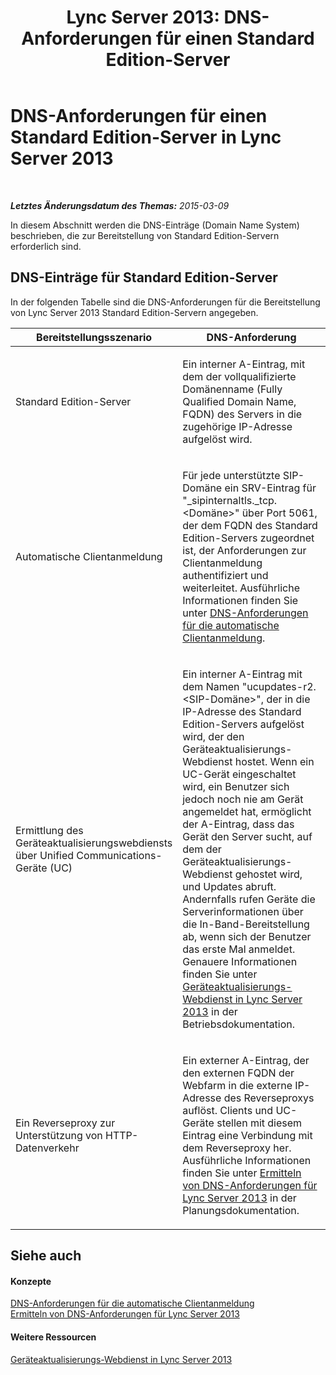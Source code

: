﻿---
title: 'Lync Server 2013: DNS-Anforderungen für einen Standard Edition-Server'
TOCTitle: DNS-Anforderungen für einen Standard Edition-Server
ms:assetid: 5d1daf54-6e60-4ce0-9254-7d57a0835fa4
ms:mtpsurl: https://technet.microsoft.com/de-de/library/JJ204936(v=OCS.15)
ms:contentKeyID: 49294138
ms.date: 05/19/2016
mtps_version: v=OCS.15
ms.translationtype: HT
---

# DNS-Anforderungen für einen Standard Edition-Server in Lync Server 2013

 

_**Letztes Änderungsdatum des Themas:** 2015-03-09_

In diesem Abschnitt werden die DNS-Einträge (Domain Name System) beschrieben, die zur Bereitstellung von Standard Edition-Servern erforderlich sind.

## DNS-Einträge für Standard Edition-Server

In der folgenden Tabelle sind die DNS-Anforderungen für die Bereitstellung von Lync Server 2013 Standard Edition-Servern angegeben.


<table>
<colgroup>
<col style="width: 50%" />
<col style="width: 50%" />
</colgroup>
<thead>
<tr class="header">
<th>Bereitstellungsszenario</th>
<th>DNS-Anforderung</th>
</tr>
</thead>
<tbody>
<tr class="odd">
<td><p>Standard Edition-Server</p></td>
<td><p>Ein interner A-Eintrag, mit dem der vollqualifizierte Domänenname (Fully Qualified Domain Name, FQDN) des Servers in die zugehörige IP-Adresse aufgelöst wird.</p></td>
</tr>
<tr class="even">
<td><p>Automatische Clientanmeldung</p></td>
<td><p>Für jede unterstützte SIP-Domäne ein SRV-Eintrag für &quot;_sipinternaltls._tcp.&lt;Domäne&gt;&quot; über Port 5061, der dem FQDN des Standard Edition-Servers zugeordnet ist, der Anforderungen zur Clientanmeldung authentifiziert und weiterleitet. Ausführliche Informationen finden Sie unter <a href="lync-server-2013-dns-requirements-for-automatic-client-sign-in.md">DNS-Anforderungen für die automatische Clientanmeldung</a>.</p></td>
</tr>
<tr class="odd">
<td><p>Ermittlung des Geräteaktualisierungswebdiensts über Unified Communications-Geräte (UC)</p></td>
<td><p>Ein interner A-Eintrag mit dem Namen &quot;ucupdates-r2.&lt;SIP-Domäne&gt;&quot;, der in die IP-Adresse des Standard Edition-Servers aufgelöst wird, der den Geräteaktualisierungs-Webdienst hostet. Wenn ein UC-Gerät eingeschaltet wird, ein Benutzer sich jedoch noch nie am Gerät angemeldet hat, ermöglicht der A-Eintrag, dass das Gerät den Server sucht, auf dem der Geräteaktualisierungs-Webdienst gehostet wird, und Updates abruft. Andernfalls rufen Geräte die Serverinformationen über die In-Band-Bereitstellung ab, wenn sich der Benutzer das erste Mal anmeldet. Genauere Informationen finden Sie unter <a href="lync-server-2013-device-update-web-service.md">Geräteaktualisierungs-Webdienst in Lync Server 2013</a> in der Betriebsdokumentation.</p></td>
</tr>
<tr class="even">
<td><p>Ein Reverseproxy zur Unterstützung von HTTP-Datenverkehr</p></td>
<td><p>Ein externer A-Eintrag, der den externen FQDN der Webfarm in die externe IP-Adresse des Reverseproxys auflöst. Clients und UC-Geräte stellen mit diesem Eintrag eine Verbindung mit dem Reverseproxy her. Ausführliche Informationen finden Sie unter <a href="lync-server-2013-determine-dns-requirements.md">Ermitteln von DNS-Anforderungen für Lync Server 2013</a> in der Planungsdokumentation.</p></td>
</tr>
</tbody>
</table>


## Siehe auch

#### Konzepte

[DNS-Anforderungen für die automatische Clientanmeldung](lync-server-2013-dns-requirements-for-automatic-client-sign-in.md)  
[Ermitteln von DNS-Anforderungen für Lync Server 2013](lync-server-2013-determine-dns-requirements.md)  

#### Weitere Ressourcen

[Geräteaktualisierungs-Webdienst in Lync Server 2013](lync-server-2013-device-update-web-service.md)

